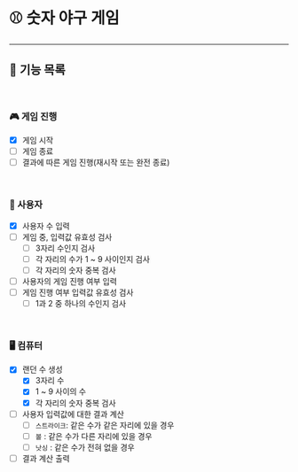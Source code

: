 # ⚾️ 숫자 야구 게임 

---

## 🚀 기능 목록

<br>

### 🎮 게임 진행
- [X] 게임 시작
- [ ] 게임 종료
- [ ] 결과에 따른 게임 진행(재시작 또는 완전 종료)

<br>

### 👤 사용자
- [x] 사용자 수 입력
- [ ] 게임 중, 입력값 유효성 검사
  - [ ] 3자리 수인지 검사
  - [ ] 각 자리의 수가 1 ~ 9 사이인지 검사
  - [ ] 각 자리의 숫자 중복 검사
- [ ] 사용자의 게임 진행 여부 입력
- [ ] 게임 진행 여부 입력값 유효성 검사
  - [ ] 1과 2 중 하나의 수인지 검사

<br>

### 🖥 컴퓨터

- [X] 랜던 수 생성
  - [X] 3자리 수
  - [X] 1 ~ 9 사이의 수
  - [X] 각 자리의 숫자 중복 검사
- [ ] 사용자 입력값에 대한 결과 계산
  - [ ] `스트라이크`: 같은 수가 같은 자리에 있을 경우
  - [ ] `볼` : 같은 수가 다른 자리에 있을 경우
  - [ ] `낫싱` : 같은 수가 전혀 없을 경우
- [ ] 결과 계산 출력
